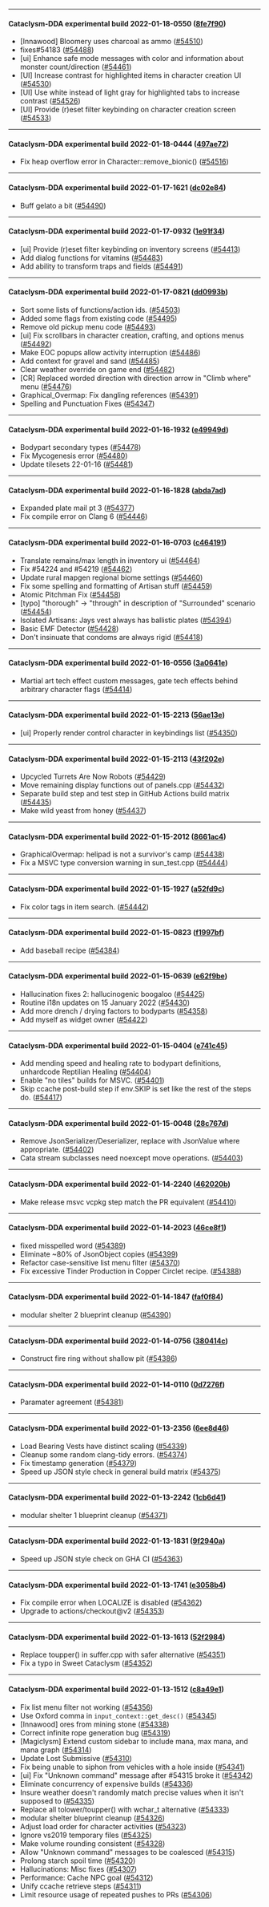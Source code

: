 
---

#### Cataclysm-DDA experimental build 2022-01-18-0550 ([8fe7f90](https://github.com/CleverRaven/Cataclysm-DDA/releases/tag/cdda-experimental-2022-01-18-0550))

* [Innawood] Bloomery uses charcoal as ammo ([#54510](https://github.com/CleverRaven/Cataclysm-DDA/pull/54510))
* fixes#54183 ([#54488](https://github.com/CleverRaven/Cataclysm-DDA/pull/54488))
* [ui] Enhance safe mode messages with color and information about monster count/direction ([#54461](https://github.com/CleverRaven/Cataclysm-DDA/pull/54461))
* [UI] Increase contrast for highlighted items in character creation UI ([#54530](https://github.com/CleverRaven/Cataclysm-DDA/pull/54530))
* [UI] Use white instead of light gray for highlighted tabs to increase contrast ([#54526](https://github.com/CleverRaven/Cataclysm-DDA/pull/54526))
* [UI] Provide (r)eset filter keybinding on character creation screen ([#54533](https://github.com/CleverRaven/Cataclysm-DDA/pull/54533))

---

#### Cataclysm-DDA experimental build 2022-01-18-0444 ([497ae72](https://github.com/CleverRaven/Cataclysm-DDA/releases/tag/cdda-experimental-2022-01-18-0444))

* Fix heap overflow error in Character::remove_bionic() ([#54516](https://github.com/CleverRaven/Cataclysm-DDA/pull/54516))

---

#### Cataclysm-DDA experimental build 2022-01-17-1621 ([dc02e84](https://github.com/CleverRaven/Cataclysm-DDA/releases/tag/cdda-experimental-2022-01-17-1621))

* Buff gelato a bit ([#54490](https://github.com/CleverRaven/Cataclysm-DDA/pull/54490))

---

#### Cataclysm-DDA experimental build 2022-01-17-0932 ([1e91f34](https://github.com/CleverRaven/Cataclysm-DDA/releases/tag/cdda-experimental-2022-01-17-0932))

* [ui] Provide (r)eset filter keybinding on inventory screens ([#54413](https://github.com/CleverRaven/Cataclysm-DDA/pull/54413))
* Add dialog functions for vitamins ([#54483](https://github.com/CleverRaven/Cataclysm-DDA/pull/54483))
* Add ability to transform traps and fields ([#54491](https://github.com/CleverRaven/Cataclysm-DDA/pull/54491))

---

#### Cataclysm-DDA experimental build 2022-01-17-0821 ([dd0993b](https://github.com/CleverRaven/Cataclysm-DDA/releases/tag/cdda-experimental-2022-01-17-0821))

* Sort some lists of functions/action ids. ([#54503](https://github.com/CleverRaven/Cataclysm-DDA/pull/54503))
* Added some flags from existing code ([#54495](https://github.com/CleverRaven/Cataclysm-DDA/pull/54495))
* Remove old pickup menu code ([#54493](https://github.com/CleverRaven/Cataclysm-DDA/pull/54493))
* [ui] Fix scrollbars in character creation, crafting, and options menus ([#54492](https://github.com/CleverRaven/Cataclysm-DDA/pull/54492))
* Make EOC popups allow activity interruption ([#54486](https://github.com/CleverRaven/Cataclysm-DDA/pull/54486))
* Add context for gravel and sand ([#54485](https://github.com/CleverRaven/Cataclysm-DDA/pull/54485))
* Clear weather override on game end ([#54482](https://github.com/CleverRaven/Cataclysm-DDA/pull/54482))
* [CR] Replaced worded direction with direction arrow in "Climb where" menu ([#54476](https://github.com/CleverRaven/Cataclysm-DDA/pull/54476))
* Graphical_Overmap: Fix dangling references ([#54391](https://github.com/CleverRaven/Cataclysm-DDA/pull/54391))
* Spelling and Punctuation Fixes ([#54347](https://github.com/CleverRaven/Cataclysm-DDA/pull/54347))

---

#### Cataclysm-DDA experimental build 2022-01-16-1932 ([e49949d](https://github.com/CleverRaven/Cataclysm-DDA/releases/tag/cdda-experimental-2022-01-16-1932))

* Bodypart secondary types ([#54478](https://github.com/CleverRaven/Cataclysm-DDA/pull/54478))
* Fix Mycogenesis error ([#54480](https://github.com/CleverRaven/Cataclysm-DDA/pull/54480))
* Update tilesets 22-01-16 ([#54481](https://github.com/CleverRaven/Cataclysm-DDA/pull/54481))

---

#### Cataclysm-DDA experimental build 2022-01-16-1828 ([abda7ad](https://github.com/CleverRaven/Cataclysm-DDA/releases/tag/cdda-experimental-2022-01-16-1828))

* Expanded plate mail pt 3 ([#54377](https://github.com/CleverRaven/Cataclysm-DDA/pull/54377))
* Fix compile error on Clang 6 ([#54446](https://github.com/CleverRaven/Cataclysm-DDA/pull/54446))

---

#### Cataclysm-DDA experimental build 2022-01-16-0703 ([c464191](https://github.com/CleverRaven/Cataclysm-DDA/releases/tag/cdda-experimental-2022-01-16-0703))

* Translate remains/max length in inventory ui ([#54464](https://github.com/CleverRaven/Cataclysm-DDA/pull/54464))
* Fix #54224 and #54219 ([#54462](https://github.com/CleverRaven/Cataclysm-DDA/pull/54462))
* Update rural mapgen regional biome settings ([#54460](https://github.com/CleverRaven/Cataclysm-DDA/pull/54460))
* Fix some spelling and formatting of Artisan stuff ([#54459](https://github.com/CleverRaven/Cataclysm-DDA/pull/54459))
* Atomic Pitchman Fix ([#54458](https://github.com/CleverRaven/Cataclysm-DDA/pull/54458))
* [typo] "thorough" -> "through" in description of "Surrounded" scenario ([#54454](https://github.com/CleverRaven/Cataclysm-DDA/pull/54454))
* Isolated Artisans: Jays vest always has ballistic plates ([#54394](https://github.com/CleverRaven/Cataclysm-DDA/pull/54394))
* Basic EMF Detector ([#54428](https://github.com/CleverRaven/Cataclysm-DDA/pull/54428))
* Don't insinuate that condoms are always rigid ([#54418](https://github.com/CleverRaven/Cataclysm-DDA/pull/54418))

---

#### Cataclysm-DDA experimental build 2022-01-16-0556 ([3a0641e](https://github.com/CleverRaven/Cataclysm-DDA/releases/tag/cdda-experimental-2022-01-16-0556))

* Martial art tech effect custom messages, gate tech effects behind arbitrary character flags ([#54414](https://github.com/CleverRaven/Cataclysm-DDA/pull/54414))

---

#### Cataclysm-DDA experimental build 2022-01-15-2213 ([56ae13e](https://github.com/CleverRaven/Cataclysm-DDA/releases/tag/cdda-experimental-2022-01-15-2213))

* [ui] Properly render control character in keybindings list ([#54350](https://github.com/CleverRaven/Cataclysm-DDA/pull/54350))

---

#### Cataclysm-DDA experimental build 2022-01-15-2113 ([43f202e](https://github.com/CleverRaven/Cataclysm-DDA/releases/tag/cdda-experimental-2022-01-15-2113))

* Upcycled Turrets Are Now Robots ([#54429](https://github.com/CleverRaven/Cataclysm-DDA/pull/54429))
* Move remaining display functions out of panels.cpp ([#54432](https://github.com/CleverRaven/Cataclysm-DDA/pull/54432))
* Separate build step and test step in GitHub Actions build matrix ([#54435](https://github.com/CleverRaven/Cataclysm-DDA/pull/54435))
* Make wild yeast from honey ([#54437](https://github.com/CleverRaven/Cataclysm-DDA/pull/54437))

---

#### Cataclysm-DDA experimental build 2022-01-15-2012 ([8661ac4](https://github.com/CleverRaven/Cataclysm-DDA/releases/tag/cdda-experimental-2022-01-15-2012))

* GraphicalOvermap: helipad is not a survivor's camp ([#54438](https://github.com/CleverRaven/Cataclysm-DDA/pull/54438))
* Fix a MSVC type conversion warning in sun_test.cpp ([#54444](https://github.com/CleverRaven/Cataclysm-DDA/pull/54444))

---

#### Cataclysm-DDA experimental build 2022-01-15-1927 ([a52fd9c](https://github.com/CleverRaven/Cataclysm-DDA/releases/tag/cdda-experimental-2022-01-15-1927))

* Fix color tags in item search. ([#54442](https://github.com/CleverRaven/Cataclysm-DDA/pull/54442))

---

#### Cataclysm-DDA experimental build 2022-01-15-0823 ([f1997bf](https://github.com/CleverRaven/Cataclysm-DDA/releases/tag/cdda-experimental-2022-01-15-0823))

* Add baseball recipe ([#54384](https://github.com/CleverRaven/Cataclysm-DDA/pull/54384))

---

#### Cataclysm-DDA experimental build 2022-01-15-0639 ([e62f9be](https://github.com/CleverRaven/Cataclysm-DDA/releases/tag/cdda-experimental-2022-01-15-0639))

* Hallucination fixes 2: hallucinogenic boogaloo ([#54425](https://github.com/CleverRaven/Cataclysm-DDA/pull/54425))
* Routine i18n updates on 15 January 2022 ([#54430](https://github.com/CleverRaven/Cataclysm-DDA/pull/54430))
* Add more drench / drying factors to bodyparts ([#54358](https://github.com/CleverRaven/Cataclysm-DDA/pull/54358))
* Add myself as widget owner ([#54422](https://github.com/CleverRaven/Cataclysm-DDA/pull/54422))

---

#### Cataclysm-DDA experimental build 2022-01-15-0404 ([e741c45](https://github.com/CleverRaven/Cataclysm-DDA/releases/tag/cdda-experimental-2022-01-15-0404))

* Add mending speed and healing rate to bodypart definitions, unhardcode Reptilian Healing ([#54404](https://github.com/CleverRaven/Cataclysm-DDA/pull/54404))
* Enable "no tiles" builds for MSVC. ([#54401](https://github.com/CleverRaven/Cataclysm-DDA/pull/54401))
* Skip ccache post-build step if env.SKIP is set like the rest of the steps do. ([#54417](https://github.com/CleverRaven/Cataclysm-DDA/pull/54417))

---

#### Cataclysm-DDA experimental build 2022-01-15-0048 ([28c767d](https://github.com/CleverRaven/Cataclysm-DDA/releases/tag/cdda-experimental-2022-01-15-0048))

* Remove JsonSerializer/Deserializer, replace with JsonValue where appropriate. ([#54402](https://github.com/CleverRaven/Cataclysm-DDA/pull/54402))
* Cata stream subclasses need noexcept move operations. ([#54403](https://github.com/CleverRaven/Cataclysm-DDA/pull/54403))

---

#### Cataclysm-DDA experimental build 2022-01-14-2240 ([462020b](https://github.com/CleverRaven/Cataclysm-DDA/releases/tag/cdda-experimental-2022-01-14-2240))

* Make release msvc vcpkg step match the PR equivalent ([#54410](https://github.com/CleverRaven/Cataclysm-DDA/pull/54410))

---

#### Cataclysm-DDA experimental build 2022-01-14-2023 ([46ce8f1](https://github.com/CleverRaven/Cataclysm-DDA/releases/tag/cdda-experimental-2022-01-14-2023))

* fixed misspelled word ([#54389](https://github.com/CleverRaven/Cataclysm-DDA/pull/54389))
* Eliminate ~80% of JsonObject copies ([#54399](https://github.com/CleverRaven/Cataclysm-DDA/pull/54399))
* Refactor case-sensitive list menu filter ([#54370](https://github.com/CleverRaven/Cataclysm-DDA/pull/54370))
* Fix excessive Tinder Production in Copper Circlet recipe. ([#54388](https://github.com/CleverRaven/Cataclysm-DDA/pull/54388))

---

#### Cataclysm-DDA experimental build 2022-01-14-1847 ([faf0f84](https://github.com/CleverRaven/Cataclysm-DDA/releases/tag/cdda-experimental-2022-01-14-1847))

* modular shelter 2 blueprint cleanup ([#54390](https://github.com/CleverRaven/Cataclysm-DDA/pull/54390))

---

#### Cataclysm-DDA experimental build 2022-01-14-0756 ([380414c](https://github.com/CleverRaven/Cataclysm-DDA/releases/tag/cdda-experimental-2022-01-14-0756))

* Construct fire ring without shallow pit ([#54386](https://github.com/CleverRaven/Cataclysm-DDA/pull/54386))

---

#### Cataclysm-DDA experimental build 2022-01-14-0110 ([0d7276f](https://github.com/CleverRaven/Cataclysm-DDA/releases/tag/cdda-experimental-2022-01-14-0110))

* Paramater agreement ([#54381](https://github.com/CleverRaven/Cataclysm-DDA/pull/54381))

---

#### Cataclysm-DDA experimental build 2022-01-13-2356 ([6ee8d46](https://github.com/CleverRaven/Cataclysm-DDA/releases/tag/cdda-experimental-2022-01-13-2356))

* Load Bearing Vests have distinct scaling ([#54339](https://github.com/CleverRaven/Cataclysm-DDA/pull/54339))
* Cleanup some random clang-tidy errors. ([#54374](https://github.com/CleverRaven/Cataclysm-DDA/pull/54374))
* Fix timestamp generation ([#54379](https://github.com/CleverRaven/Cataclysm-DDA/pull/54379))
* Speed up JSON style check in general build matrix  ([#54375](https://github.com/CleverRaven/Cataclysm-DDA/pull/54375))

---

#### Cataclysm-DDA experimental build 2022-01-13-2242 ([1cb6d41](https://github.com/CleverRaven/Cataclysm-DDA/releases/tag/cdda-experimental-2022-01-13-2242))

* modular shelter 1 blueprint cleanup ([#54371](https://github.com/CleverRaven/Cataclysm-DDA/pull/54371))

---

#### Cataclysm-DDA experimental build 2022-01-13-1831 ([9f2940a](https://github.com/CleverRaven/Cataclysm-DDA/releases/tag/cdda-experimental-2022-01-13-1831))

* Speed up JSON style check on GHA CI ([#54363](https://github.com/CleverRaven/Cataclysm-DDA/pull/54363))

---

#### Cataclysm-DDA experimental build 2022-01-13-1741 ([e3058b4](https://github.com/CleverRaven/Cataclysm-DDA/releases/tag/cdda-experimental-2022-01-13-1741))

* Fix compile error when LOCALIZE is disabled ([#54362](https://github.com/CleverRaven/Cataclysm-DDA/pull/54362))
* Upgrade to actions/checkout@v2 ([#54353](https://github.com/CleverRaven/Cataclysm-DDA/pull/54353))

---

#### Cataclysm-DDA experimental build 2022-01-13-1613 ([52f2984](https://github.com/CleverRaven/Cataclysm-DDA/releases/tag/cdda-experimental-2022-01-13-1613))

* Replace toupper() in suffer.cpp with safer alternative ([#54351](https://github.com/CleverRaven/Cataclysm-DDA/pull/54351))
* Fix a typo in Sweet Cataclysm ([#54352](https://github.com/CleverRaven/Cataclysm-DDA/pull/54352))

---

#### Cataclysm-DDA experimental build 2022-01-13-1512 ([c8a49e1](https://github.com/CleverRaven/Cataclysm-DDA/releases/tag/cdda-experimental-2022-01-13-1512))

* Fix list menu filter not working ([#54356](https://github.com/CleverRaven/Cataclysm-DDA/pull/54356))
* Use Oxford comma in `input_context::get_desc()` ([#54345](https://github.com/CleverRaven/Cataclysm-DDA/pull/54345))
* [Innawood] ores from mining stone ([#54338](https://github.com/CleverRaven/Cataclysm-DDA/pull/54338))
* Correct infinite rope generation bug ([#54319](https://github.com/CleverRaven/Cataclysm-DDA/pull/54319))
* [Magiclysm] Extend custom sidebar to include mana, max mana, and mana graph ([#54314](https://github.com/CleverRaven/Cataclysm-DDA/pull/54314))
* Update Lost Submissive ([#54310](https://github.com/CleverRaven/Cataclysm-DDA/pull/54310))
* Fix being unable to siphon from vehicles with a hole inside ([#54341](https://github.com/CleverRaven/Cataclysm-DDA/pull/54341))
* [ui] Fix "Unknown command" message after #54315 broke it ([#54342](https://github.com/CleverRaven/Cataclysm-DDA/pull/54342))
* Eliminate concurrency of expensive builds ([#54336](https://github.com/CleverRaven/Cataclysm-DDA/pull/54336))
* Insure weather doesn't randomly match precise values when it isn't supposed to ([#54335](https://github.com/CleverRaven/Cataclysm-DDA/pull/54335))
* Replace all tolower/toupper() with wchar_t alternative ([#54333](https://github.com/CleverRaven/Cataclysm-DDA/pull/54333))
* modular shelter blueprint cleanup ([#54326](https://github.com/CleverRaven/Cataclysm-DDA/pull/54326))
* Adjust load order for character activities ([#54323](https://github.com/CleverRaven/Cataclysm-DDA/pull/54323))
* Ignore vs2019 temporary files ([#54325](https://github.com/CleverRaven/Cataclysm-DDA/pull/54325))
* Make volume rounding consistent ([#54328](https://github.com/CleverRaven/Cataclysm-DDA/pull/54328))
* Allow "Unknown command" messages to be coalesced ([#54315](https://github.com/CleverRaven/Cataclysm-DDA/pull/54315))
* Prolong starch spoil time ([#54320](https://github.com/CleverRaven/Cataclysm-DDA/pull/54320))
* Hallucinations: Misc fixes ([#54307](https://github.com/CleverRaven/Cataclysm-DDA/pull/54307))
* Performance: Cache NPC goal ([#54312](https://github.com/CleverRaven/Cataclysm-DDA/pull/54312))
* Unify ccache retrieve steps ([#54311](https://github.com/CleverRaven/Cataclysm-DDA/pull/54311))
* Limit resource usage of repeated pushes to PRs ([#54306](https://github.com/CleverRaven/Cataclysm-DDA/pull/54306))
